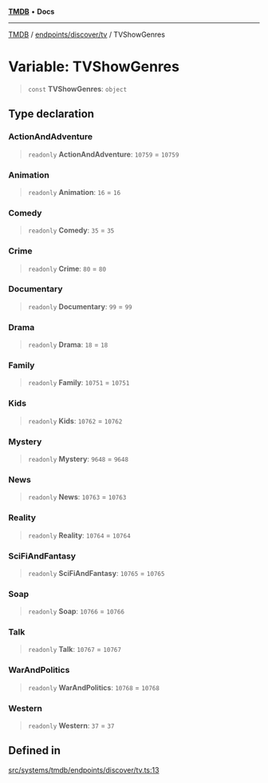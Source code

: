 [**TMDB**](../../../../README.md) • **Docs**

***

[TMDB](../../../../README.md) / [endpoints/discover/tv](../README.md) / TVShowGenres

# Variable: TVShowGenres

> `const` **TVShowGenres**: `object`

## Type declaration

### ActionAndAdventure

> `readonly` **ActionAndAdventure**: `10759` = `10759`

### Animation

> `readonly` **Animation**: `16` = `16`

### Comedy

> `readonly` **Comedy**: `35` = `35`

### Crime

> `readonly` **Crime**: `80` = `80`

### Documentary

> `readonly` **Documentary**: `99` = `99`

### Drama

> `readonly` **Drama**: `18` = `18`

### Family

> `readonly` **Family**: `10751` = `10751`

### Kids

> `readonly` **Kids**: `10762` = `10762`

### Mystery

> `readonly` **Mystery**: `9648` = `9648`

### News

> `readonly` **News**: `10763` = `10763`

### Reality

> `readonly` **Reality**: `10764` = `10764`

### SciFiAndFantasy

> `readonly` **SciFiAndFantasy**: `10765` = `10765`

### Soap

> `readonly` **Soap**: `10766` = `10766`

### Talk

> `readonly` **Talk**: `10767` = `10767`

### WarAndPolitics

> `readonly` **WarAndPolitics**: `10768` = `10768`

### Western

> `readonly` **Western**: `37` = `37`

## Defined in

[src/systems/tmdb/endpoints/discover/tv.ts:13](https://github.com/Norviah/media-hub/blob/18a8c2edf600e1d27fc5173db1855dfb068c9a34/src/systems/tmdb/endpoints/discover/tv.ts#L13)
